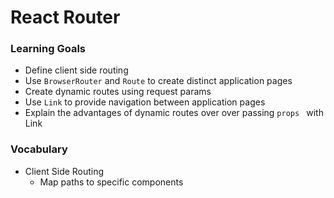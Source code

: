 # React Router

### Learning Goals

- Define client side routing
- Use `BrowserRouter` and `Route` to create distinct application pages
- Create dynamic routes using request params
- Use `Link` to provide navigation between application pages 
- Explain the advantages of dynamic routes over over passing `props ` with Link


### Vocabulary

* Client Side Routing
    * Map paths to specific components